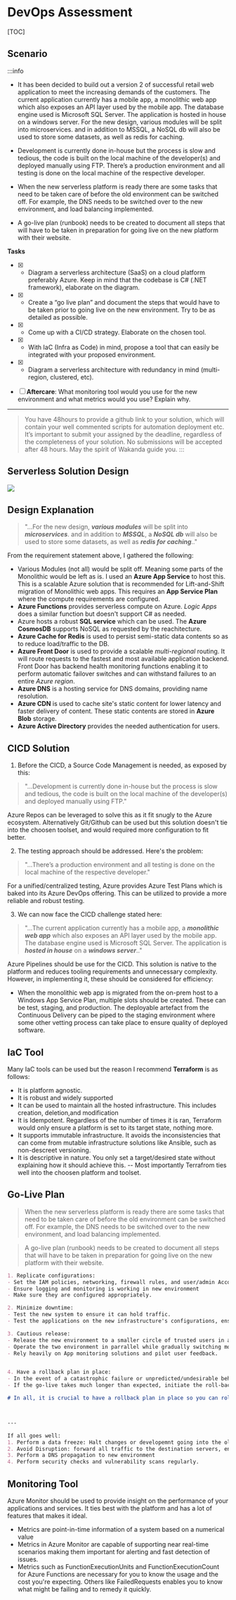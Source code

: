 
DevOps Assessment
===


[TOC]

Scenario
---
:::info
- It has been decided to build out a version 2 of successful retail web application to meet the increasing demands of the customers. The current application currently has a mobile app, a monolithic web app which also exposes an API layer used by the mobile app. The database engine used is Microsoft SQL Server. The application is hosted in house on a windows server. For the new design, various modules will be split into microservices. and in addition to MSSQL, a NoSQL db will also be used to store some datasets, as well as redis for caching.
- Development is currently done in-house but the process is slow and tedious, the code is built on the local machine of the developer(s) and deployed manually using FTP. There’s a production environment and all testing is done on the local machine of the respective developer.

- When the new serverless platform is ready there are some tasks that need to be taken care of before the old environment can be switched off. For example, the DNS needs to be switched over to the new environment, and load balancing implemented.
- A go-live plan (runbook) needs to be created to document all steps that will have to be taken in preparation for going live on the new platform with their website.

**Tasks**
- [x] * Diagram a serverless architecture (SaaS) on a cloud platform preferably Azure. Keep in mind that the codebase is C# (.NET framework), elaborate on the diagram.
- [x] * Create a “go live plan” and document the steps that would have to be taken prior to going live on the new environment. Try to be as detailed as possible.
- [x] * Come up with a CI/CD strategy. Elaborate on the chosen tool.
- [x] * With IaC (Infra as Code) in mind, propose a tool that can easily be integrated with your proposed environment.
- [x] * Diagram a serverless architecture with redundancy in mind (multi-region, clustered, etc).

- [ ] **Aftercare**: 
What monitoring tool would you use for the new environment and what metrics would you use? Explain why.
***
>You have 48hours to provide a github link to your solution, which will contain your well commented scripts for automation deployment etc. It’s important to submit your assigned by the deadline, regardless of the completeness of your solution. No submissions will be accepted after 48 hours.
May the spirit of Wakanda guide you.
:::



Serverless Solution Design
---
![](https://i.imgur.com/BAPpA5J.png)


Design Explanation 
---


> "...For the new design, ***various modules*** will be split into ***microservices***. and in addition to ***MSSQL***, a ***NoSQL db*** will also be used to store some datasets, as well as ***redis for caching***.." 

From the requirement statement above, I gathered the following:  
- Various Modules (not all) would be split off. Meaning some parts of the Monolithic would be left as is. I used an **Azure App Service** to host this. This is a scalable Azure solution that is recommended for Lift-and-Shift migration of Monolithic web apps. This requires an **App Service Plan** where the compute requirements are configured.
- **Azure Functions** provides serverless compute on Azure. *Logic Apps* does a similar function but doesn't support C# as needed. 
- Azure hosts a robust **SQL service** which can be used. The **Azure CosmosDB** supports NoSQL as requested by the reachitecture.
- **Azure Cache for Redis** is used to persist semi-static data contents so as to reduce load/traffic to the DB. 
-  **Azure Front Door** is used to provide a scalable *multi-regional* routing. It will route requests to the fastest and most available application backend. Front Door has  backend health monitoring functions enabling it to perform automatic failover switches and can withstand failures to an entire *Azure region*.
- **Azure DNS** is a hosting service for DNS domains, providing name resolution.
- **Azure CDN** is used to cache site's static content for lower latency and faster delivery of content. These static contents are stored in **Azure Blob** storage.   
- **Azure Active Directory** provides the needed authentication for users.


CICD Solution
---
1. Before the CICD, a Source Code Management is needed, as exposed by this:

> "...Development is currently done in-house but the process is slow and tedious, the code is built on the local machine of the developer(s) and deployed manually using FTP." 

Azure Repos can be leveraged to solve this as it fit snugly to the Azure ecosystem. Alternatively Git/Github can be used but this solution doesn't tie into the choosen toolset, and would required more configuration to fit better.

2. The testing approach should be addressed. Here's the problem:

> "...There’s a production environment and all testing is done on the local machine of the respective developer."

For a unified/centralized testing, Azure provides Azure Test Plans which is baked into its Azure DevOps offering. This can be utilized to provide a more reliable and robust testing.

3. We can now face the CICD challenge stated here:
> "...The current application currently has a mobile app, a ***monolithic web app*** which also exposes an API layer used by the mobile app. The database engine used is Microsoft SQL Server. The application is ***hosted in house*** on a ***windows server***.."

Azure Pipelines should be use for the CICD. This solution is native to the platform and reduces tooling requirements and unnecessary complexity. However, in implementing it, these should be considered for efficiency:

- When the monolithic web app is migrated from the on-prem host to a Windows App Service Plan, multiple slots should be created. These can be test, staging, and production. The deployable artefact from the Continuous Delivery can be piped to the staging environment where some other vetting process can take place to ensure quality of deployed software.  

IaC Tool
---
Many IaC tools can be used but the reason I recommend **Terraform** is as follows:
- It is platform agnostic.
- It is robust and widely supported
- It can be used to maintain all the hosted infrastructure. This includes creation, deletion,and  modification
- It is Idempotent. Regardless of the number of times it is ran, Terraform would only ensure a platform is set to its target state, nothing more.
- It supports immutable infrastructure. It avoids the inconsistencies that can come from mutable infrastructure solutions like Ansible, such as non-descreet versioning. 
- It is descriptive in nature. You only set a target/desired state without explaining how it should achieve this.
-- Most importantly Terrafrom ties well into the choosen platform and toolset.

Go-Live Plan
---


> When the new serverless platform is ready there are some tasks that need to be taken care of before the old environment can be switched off. For example, the DNS needs to be switched over to the new environment, and load balancing implemented.

> A go-live plan (runbook) needs to be created to document all steps that will have to be taken in preparation for going live on the new platform with their website.


```markdown
1. Replicate configurations:
- Set the IAM policies, networking, firewall rules, and user/admin Accounts. 
- Ensure logging and monitoring is working in new environment 
- Make sure they are configured appropriately.

2. Minimize downtime:
- Test the new system to ensure it can hold traffic.
- Test the applications on the new infrastructure's configurations, ensuring that they have access to their databases, file shares, web servers, load balancers, Active Directory servers, etc.

3. Cautious release:
- Release the new environment to a smaller circle of trusted users in a pilot roll-over event. 
- Operate the two environment in parrallel while gradually switching more traffic to the new environment. 
- Rely heavily on App monitoring solutions and pilot user feedback.


4. Have a rollback plan in place:
- In the event of a catastrophic failure or unpredicted/undesirable behavior of the new event, redirect traffic back to old system. 
- If the go-live takes much longer than expected, initiate the roll-back plan. 

# In all, it is crucial to have a rollback plan in place so you can roll back to your old environment. This flexibility during go-live can help you prevent costly downtimes and breaches of service agreements.



---

If all goes well:
1. Perform a data freeze: Halt changes or developemnt going into the old environment. You might need to perform a final data sync of the last changes. 
2. Avoid Disruption: forward all traffic to the destination servers, ensuring that all users are immediately directed to the new environment. This avoids a potentially lengthy wait for DNS propagation.
3. Perform a DNS propagation to new environment 
4. Perform security checks and vulnerability scans regularly. 
```

Monitoring Tool
---
Azure Monitor should be used to provide insight on the performance of your applications and services. It ties best with the platform and has a lot of features that makes it ideal. 
- Metrics are point-in-time information of a system based on a numerical value
- Metrics in Azure Monitor are capable of supporting near real-time scenarios making them important for alerting and fast detection of issues.
- Metrics such as FunctionExecutionUnits and FunctionExecutionCount for Azure Functions are necessary for you to know the usage and the cost you're expecting. Others like FailedRequests enables you to know what might be failing and to remedy it quickly.